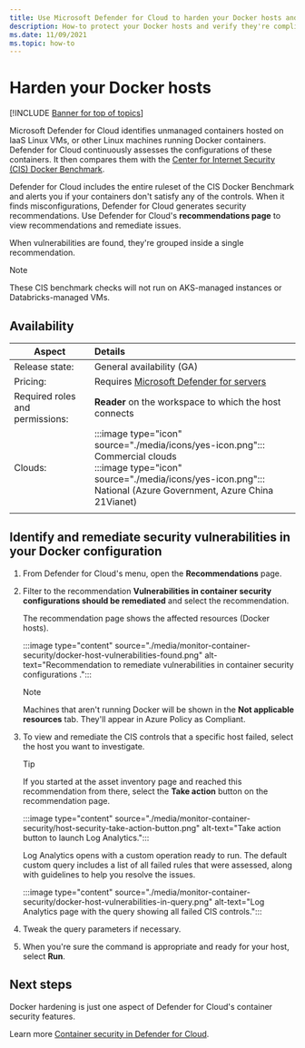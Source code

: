 ```yaml
---
title: Use Microsoft Defender for Cloud to harden your Docker hosts and protect the containers
description: How-to protect your Docker hosts and verify they're compliant with the CIS Docker benchmark
ms.date: 11/09/2021
ms.topic: how-to
---
```

# Harden your Docker hosts

[!INCLUDE [Banner for top of topics](./includes/banner.md)]

Microsoft Defender for Cloud identifies unmanaged containers hosted on IaaS Linux VMs, or other Linux machines running Docker containers. Defender for Cloud continuously assesses the configurations of these containers. It then compares them with the [Center for Internet Security (CIS) Docker Benchmark](https://www.cisecurity.org/benchmark/docker/).

Defender for Cloud includes the entire ruleset of the CIS Docker Benchmark and alerts you if your containers don't satisfy any of the controls. When it finds misconfigurations, Defender for Cloud generates security recommendations. Use Defender for Cloud's **recommendations page** to view recommendations and remediate issues.

When vulnerabilities are found, they're grouped inside a single recommendation.

>[!NOTE]
> These CIS benchmark checks will not run on AKS-managed instances or Databricks-managed VMs.

## Availability

|Aspect|Details|
|----|:----|
|Release state:|General availability (GA)|
|Pricing:|Requires [Microsoft Defender for servers](defender-for-servers-introduction.md)|
|Required roles and permissions:|**Reader** on the workspace to which the host connects|
|Clouds:|:::image type="icon" source="./media/icons/yes-icon.png"::: Commercial clouds<br>:::image type="icon" source="./media/icons/yes-icon.png"::: National (Azure Government, Azure China 21Vianet)|
|||

## Identify and remediate security vulnerabilities in your Docker configuration

1. From Defender for Cloud's menu, open the **Recommendations** page.

1. Filter to the recommendation **Vulnerabilities in container security configurations should be remediated** and select the recommendation.

    The recommendation page shows the affected resources (Docker hosts). 

    :::image type="content" source="./media/monitor-container-security/docker-host-vulnerabilities-found.png" alt-text="Recommendation to remediate vulnerabilities in container security configurations .":::

    > [!NOTE]
    > Machines that aren't running Docker will be shown in the **Not applicable resources** tab. They'll appear in Azure Policy as Compliant. 

1. To view and remediate the CIS controls that a specific host failed, select the host you want to investigate. 

    > [!TIP]
    > If you started at the asset inventory page and reached this recommendation from there, select the **Take action** button on the recommendation page.
    >
    > :::image type="content" source="./media/monitor-container-security/host-security-take-action-button.png" alt-text="Take action button to launch Log Analytics.":::

    Log Analytics opens with a custom operation ready to run. The default custom query includes a list of all failed rules that were assessed, along with guidelines to help you resolve the issues.

    :::image type="content" source="./media/monitor-container-security/docker-host-vulnerabilities-in-query.png" alt-text="Log Analytics page with the query showing all failed CIS controls.":::

1. Tweak the query parameters if necessary.

1. When you're sure the command is appropriate and ready for your host, select **Run**.


## Next steps

Docker hardening is just one aspect of Defender for Cloud's container security features. 

Learn more [Container security in Defender for Cloud](container-security.md).
